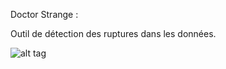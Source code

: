 Doctor Strange :

Outil de détection des ruptures dans les données.

![alt tag](http://static.comicvine.com/uploads/scale_super/6/60295/1242100-doctor_strange_2.jpg)
